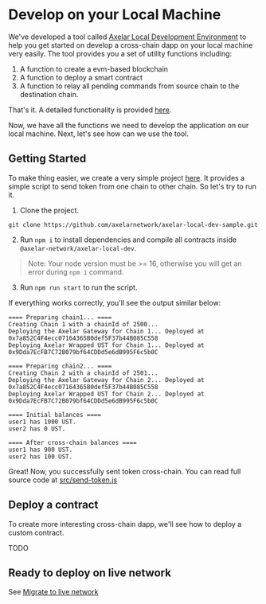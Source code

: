 # Develop on your Local Machine

We've developed a tool called [Axelar Local Development Environment](https://github.com/axelarnetwork/axelar-local-dev) to help you get started on develop a cross-chain dapp on your local machine very easily. The tool provides you a set of utility functions including:

1. A function to create a evm-based blockchain
2. A function to deploy a smart contract
3. A function to relay all pending commands from source chain to the destination chain.

That's it. A detailed functionality is provided [here](https://github.com/axelarnetwork/axelar-local-dev).

Now, we have all the functions we need to develop the application on our local machine. Next, let's see how can we use the tool.

## Getting Started

To make thing easier, we create a very simple project [here](https://github.com/axelarnetwork/axelar-local-dev-sample). It provides a simple script to send token from one chain to other chain. So let's try to run it.

1. Clone the project.

```
git clone https://github.com/axelarnetwork/axelar-local-dev-sample.git
```

2. Run `npm i` to install dependencies and compile all contracts inside `@axelar-network/axelar-local-dev`.

> Note: Your node version must be >= 16, otherwise you will get an error during `npm i` command.

3. Run `npm run start` to run the script.

If everything works correctly, you'll see the output similar below:

```
==== Preparing chain1... ====
Creating Chain 1 with a chainId of 2500...
Deploying the Axelar Gateway for Chain 1... Deployed at 0x7a852C4F4ecc07164365B0def5F37b44B085C558
Deploying Axelar Wrapped UST for Chain 1... Deployed at 0x9Dda7EcFB7C72B079bf64CDDd5e6dB995F6c5b0C

==== Preparing chain2... ====
Creating Chain 2 with a chainId of 2501...
Deploying the Axelar Gateway for Chain 2... Deployed at 0x7a852C4F4ecc07164365B0def5F37b44B085C558
Deploying Axelar Wrapped UST for Chain 2... Deployed at 0x9Dda7EcFB7C72B079bf64CDDd5e6dB995F6c5b0C

==== Initial balances ====
user1 has 1000 UST.
user2 has 0 UST.

==== After cross-chain balances ====
user1 has 900 UST.
user2 has 100 UST.
```

Great! Now, you successfully sent token cross-chain. You can read full source code at [src/send-token.js](https://github.com/axelarnetwork/axelar-local-dev-sample/blob/main/src/send-token.js)

## Deploy a contract

To create more interesting cross-chain dapp, we'll see how to deploy a custom contract.

TODO

## Ready to deploy on live network

See [Migrate to live network](migrate-to-live-network)
